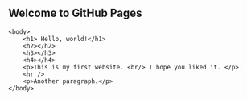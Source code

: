 ## Welcome to GitHub Pages

		
	
	<body>
		<h1> Hello, world!</h1>
		<h2></h2>
		<h3></h3>
		<h4></h4> 
		<p>This is my first website. <br/> I hope you liked it. </p>  
		<hr />
		<p>Another paragraph.</p>
	</body>





